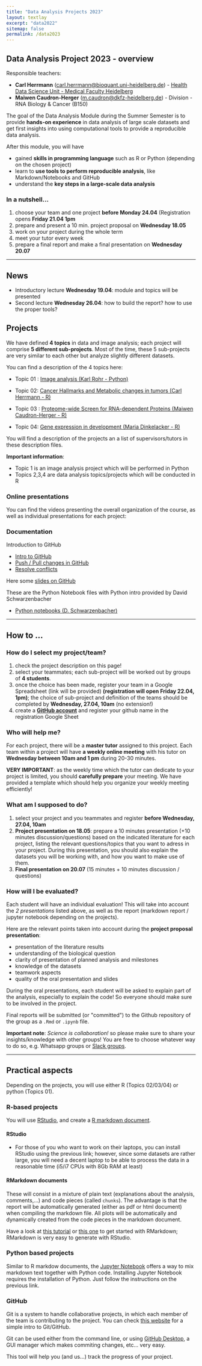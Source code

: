 ```yaml
---
title: "Data Analysis Projects 2023"
layout: textlay
excerpt: "data2022"
sitemap: false
permalink: /data2023
---
```


## Data Analysis Project 2023 - overview

Responsible teachers: 

* **Carl Herrmann** (carl.herrmann@bioquant.uni-heidelberg.de) - [Health Data Science Unit - Medical Faculty Heidelberg](http://www.hdsu.org)
* **Maiwen Caudron-Herger** (m.caudron@dkfz-heidelberg.de) - Division - RNA Biology & Cancer (B150)

The goal of the Data Analysis Module during the Summer Semester is to provide **hands-on experience** in data analysis of large scale datasets and get first insights into using computational tools to provide a reproducible data analysis.

After this module, you will have

* gained **skills in programming language** such as R or Python (depending on the chosen project)
* learn to **use tools to perform reproducible analysis**, like Markdown/Notebooks and GitHub
* understand the **key steps in a large-scale data analysis**


### In a nutshell...

1. choose your team and one project **before Monday 24.04** (Registration opens **Friday 21.04 1pm** 
2. prepare and present a 10 min. project proposal on **Wednesday 18.05**
3. work on your project during the whole term
4. meet your tutor every week
5. prepare a final report and make a final presentation on **Wednesday 20.07** 

----------

## News

* Introductory lecture **Wednesday 19.04**: module and topics will be presented
* Second lecture **Wednesday 26.04**: how to build the report? how to use the proper tools?

## Projects

We have defined **4 topics** in data and image analysis; each project will comprise **5 different sub-projects**. Most of the time, these 5 sub-projects are very similar to each other but analyze slightly different datasets.

You can find a description of the 4 topics here:

* Topic 01 : [Image analysis (Karl Rohr - Python)](https://github.com/datascience-mobi-2022/01-ImageAnalysis)

* Topic 02: [Cancer Hallmarks and Metabolic changes in tumors (Carl Herrmann - R)](https://github.com/datascience-mobi-2022/02-CancerHallmarks)

* Topic 03 : [Proteome-wide Screen for RNA-dependent Proteins (Maiwen Caudron-Herger - R)](https://github.com/datascience-mobi-2022/03-ProteomScreen)

* Topic 04: [Gene expression in development (Maria Dinkelacker - R)](https://github.com/datascience-mobi-2022/04-embyonicDevelopment)

You will find a description of the projects an a list of supervisors/tutors in these description files.

**Important information**:

* Topic 1 is an image analysis project which will be performed in Python
* Topics 2,3,4 are data analysis topics/projects which will be conducted in R

### Online presentations

You can find the videos presenting the overall organization of the course, as well as individual presentations for each project:


### Documentation

Introduction to GitHub

* [Intro to GitHub](https://youtu.be/tTwftnbWr6E)
* [Push / Pull changes in GitHub](https://youtu.be/dz7x5MoZdbA)
* [Resolve conflicts](https://youtu.be/2P5FM2WTNcQ)

Here some [slides on GitHub](./doc/github.pdf)

These are the Python Notebook files with Python intro provided by David Schwarzenbacher

* [Python notebooks (D. Schwarzenbacher)](./doc/Python_Intro.zip)

----------

## How to ...

### How do I select my project/team?

1. check the project description on this page!
2. select your teammates; each sub-project will be worked out by groups of **4 students**. 
3. once the choice has been made, register your team in a Google Spreadsheet (link will be provided) **(registration will open Friday 22.04, 1pm)**; the choice of sub-project and definition of the teams should be completed by **Wednesday, 27.04, 10am** (no extension!)
4. create a **[GitHub account](https://github.com)** and register your github name in the registration Google Sheet


### Who will help me?

For each project, there will be a **master tutor** assigned to this project. Each team within a project will have **a weekly online meeting** with his tutor on **Wednesday between 10am and 1 pm** during 20-30 minutes.

**VERY IMPORTANT**: as the weekly time which the tutor can dedicate to your project is limited, you should **carefully prepare** your meeting. We have provided a template which should help you organize your weekly meeting efficiently!

### What am I supposed to do?

1. select your project and you teammates and register **before Wednesday, 27.04, 10am**
2. **Project presentation on 18.05**: prepare a 10 minutes presentation (+10 minutes discussion/questions) based on the indicated literature for each project, listing the relevant questions/topics that you want to adress in your project. During this presentation, you should also explain the datasets you will be working with, and how you want to make use of them. 
3. **Final presentation on 20.07** (15 minutes + 10 minutes discussion / questions) 

### How will I be evaluated?

Each student will have an individual evaluation! This will take into account the *2 presentations* listed above, as well as the report (markdown report / jupyter notebook depending on the projects).

Here are the relevant points taken into account during the **project proposal presentation**:

* presentation of the literature results
* understanding of the biological question
* clarity of presentation of planned analysis and milestones
* knowledge of the datasets
* teamwork aspects
* quality of the oral presentation and slides


During the oral presentations, each student will be asked to explain part of the analysis, especially to explain the code! So everyone should make sure to be involved in the project.

Final reports will be submitted (or "committed") to the Github repository of the group as a `.Rmd` or `.ipynb` file.

**Important note**: *Science is collaboration!* so please make sure to share your insights/knowledge with other groups! You are free to choose whatever way to do so, e.g. Whatsapp groups or [Slack groups](https://slack.com/intl/de-de/).

----------

## Practical aspects

Depending on the projects, you will use either R (Topics 02/03/04) or python (Topics 01). 

### R-based projects

You will use [RStudio](https://www.rstudio.com/), and create a [R markdown document](https://rmarkdown.rstudio.com/). 

#### RStudio

* For those of you who want to work on their laptops, you can install RStudio using the previous link; however, since some datasets are rather large, you will need a decent laptop to be able to process the data in a reasonable time (i5/i7 CPUs with 8Gb RAM at least)


#### RMarkdown documents

These will consist in a mixture of plain text (explanations about the analysis, comments,...) and code pieces (called `chunks`). The advantage is that the report will be automatically generated (either as pdf or html document) when compiling the markdown file. All plots will be automatically and dynamically created from the code pieces in the markdown document.

Have a look at [this tutorial](https://rmarkdown.rstudio.com/lesson-1.html) or [this one](https://support.rstudio.com/hc/en-us/articles/205368677-R-Markdown-Dynamic-Documents-for-R) to get started with RMarkdown; RMarkdown is very easy to generate with RStudio.

### Python based projects

Similar to R markdow documents, the [Jupyter Notebook](https://jupyter.org/) offers a way to mix markdown text together with Python code. Installing Jupyter Notebook requires the installation of Python. Just follow the instructions on the previous link.


### GitHub

Git is a system to handle collaborative projects, in which each member of the team is contributing to the project. You can check [this website](https://guides.github.com/activities/hello-world/) for a simple intro to Git/GitHub.

Git can be used either from the command line, or using [GitHub Desktop](https://desktop.github.com/), a GUI manager which makes commiting changes, etc... very easy.

This tool will help you (and us...) track the progress of your project.



